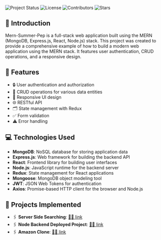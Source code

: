 ![Project Status](https://img.shields.io/badge/status-active-brightgreen)
![License](https://img.shields.io/badge/license-MIT-blue)
![Contributors](https://img.shields.io/github/contributors/Ashish-forGit/MERN-Summer-PEP)
![Stars](https://img.shields.io/github/stars/Ashish-forGit/MERN-Summer-PEP)

## 🌟 Introduction
Mern-Summer-Pep is a full-stack web application built using the MERN (MongoDB, Express.js, React, Node.js) stack. This project was created to provide a comprehensive example of how to build a modern web application using the MERN stack. It features user authentication, CRUD operations, and a responsive design.

## 🚀 Features
- 🔒 User authentication and authorization
- 📝 CRUD operations for various data entities
- 📱 Responsive UI design
- 🌐 RESTful API
- 🗂️ State management with Redux
- ✅ Form validation
- ⚠️ Error handling

## 💻 Technologies Used
- **MongoDB**: NoSQL database for storing application data
- **Express.js**: Web framework for building the backend API
- **React**: Frontend library for building user interfaces
- **Node.js**: JavaScript runtime for the backend server
- **Redux**: State management for React applications
- **Mongoose**: MongoDB object modeling tool
- **JWT**: JSON Web Tokens for authentication
- **Axios**: Promise-based HTTP client for the browser and Node.js

## 📂 Projects Implemented
- 🖇️ **Server Side Searching**: [📁🔗 link](https://ashish-forgit.github.io/MERN-Summer-PEP/Day8_js-Server%20side%20searching/)
- 🖇️ **Node Backend Deployed Project**: [📁🔗 link](https://mern-summer-pep.onrender.com/)
- 🖇️ **Amazon Clone**: [📁🔗 link](https://ashish-amazon.vercel.app/)

